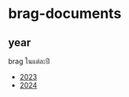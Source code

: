 # brag-documents

## year

brag ในแต่ละปี
- [2023](2023/2023-summary.md)
- [2024](2024/2024-summary.md)
